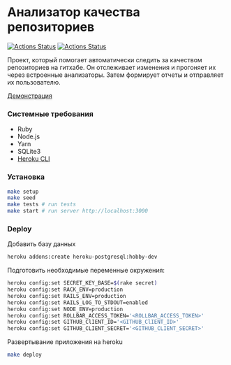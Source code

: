 # Анализатор качества репозиториев

[![Actions Status](https://github.com/aydys/rails-project-lvl4/workflows/hexlet-check/badge.svg)](https://github.com/aydys/rails-project-lvl4/actions) [![Actions Status](https://github.com/aydys/rails-project-lvl4/workflows/CI/badge.svg)](https://github.com/aydys/rails-project-lvl4/actions)

Проект, который помогает автоматически следить за качеством репозиториев на гитхабе. Он отслеживает изменения и прогоняет их через встроенные анализаторы. Затем формирует отчеты и отправляет их пользователю.

[Демонстрация](https://hidden-bayou-25880.herokuapp.com/)

### Системные требования

- Ruby
- Node.js
- Yarn
- SQLite3
- [Heroku CLI](https://devcenter.heroku.com/articles/heroku-cli#download-and-install)

### Установка

```sh
make setup
make seed
make tests # run tests
make start # run server http://localhost:3000
```

### Deploy

Добавить базу данных

```sh
heroku addons:create heroku-postgresql:hobby-dev
```

Подготовить необходимые переменные окружения:

```sh
heroku config:set SECRET_KEY_BASE=$(rake secret)
heroku config:set RACK_ENV=production
heroku config:set RAILS_ENV=production
heroku config:set RAILS_LOG_TO_STDOUT=enabled
heroku config:set NODE_ENV=production
heroku config:set ROLLBAR_ACCESS_TOKEN='<ROLLBAR_ACCESS_TOKEN>'
heroku config:set GITHUB_ClIENT_ID='<GITHUB_ClIENT_ID>'
heroku config:set GITHUB_CLIENT_SECRET='<GITHUB_CLIENT_SECRET>'
```

Развертывание приложения на heroku

```sh
make deploy
```
